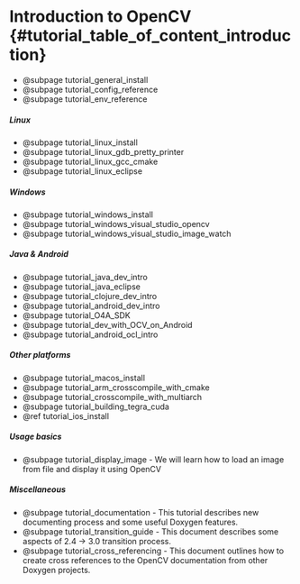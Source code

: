 Introduction to OpenCV {#tutorial_table_of_content_introduction}
======================

- @subpage tutorial_general_install
- @subpage tutorial_config_reference
- @subpage tutorial_env_reference

##### Linux
-   @subpage tutorial_linux_install
-   @subpage tutorial_linux_gdb_pretty_printer
-   @subpage tutorial_linux_gcc_cmake
-   @subpage tutorial_linux_eclipse

##### Windows
-   @subpage tutorial_windows_install
-   @subpage tutorial_windows_visual_studio_opencv
-   @subpage tutorial_windows_visual_studio_image_watch

##### Java & Android
-   @subpage tutorial_java_dev_intro
-   @subpage tutorial_java_eclipse
-   @subpage tutorial_clojure_dev_intro
-   @subpage tutorial_android_dev_intro
-   @subpage tutorial_O4A_SDK
-   @subpage tutorial_dev_with_OCV_on_Android
-   @subpage tutorial_android_ocl_intro

##### Other platforms
-   @subpage tutorial_macos_install
-   @subpage tutorial_arm_crosscompile_with_cmake
-   @subpage tutorial_crosscompile_with_multiarch
-   @subpage tutorial_building_tegra_cuda
-   @ref tutorial_ios_install

##### Usage basics
-   @subpage tutorial_display_image - We will learn how to load an image from file and display it using OpenCV

##### Miscellaneous
-   @subpage tutorial_documentation - This tutorial describes new documenting process and some useful Doxygen features.
-   @subpage tutorial_transition_guide - This document describes some aspects of 2.4 -> 3.0 transition process.
-   @subpage tutorial_cross_referencing - This document outlines how to create cross references to the OpenCV documentation from other Doxygen projects.
